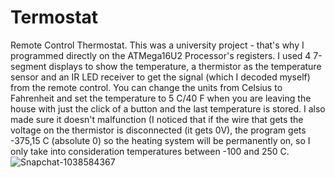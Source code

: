 # Termostat
Remote Control Thermostat.
This was a university project - that's why I programmed directly on the ATMega16U2 Processor's registers.
I used 4 7-segment displays to show the temperature, a thermistor as the temperature sensor and an IR LED receiver to get the signal (which I decoded myself) from the remote control.
You can change the units from Celsius to Fahrenheit and set the temperature to 5 C/40 F when you are leaving the house with just the click of a button and the last temperature is stored.
I also made sure it doesn't malfunction (I noticed that if the wire that gets the voltage on the thermistor is disconnected (it gets 0V), the program gets -375,15 C (absolute 0) so the heating system will be permanently on, so I only take into consideration temperatures between -100 and 250 C.
![Snapchat-1038584367](https://github.com/GhisaAlexandru15/Termostat/assets/44662097/e7b4dede-b1b2-470f-bf98-b20b736dd783)
